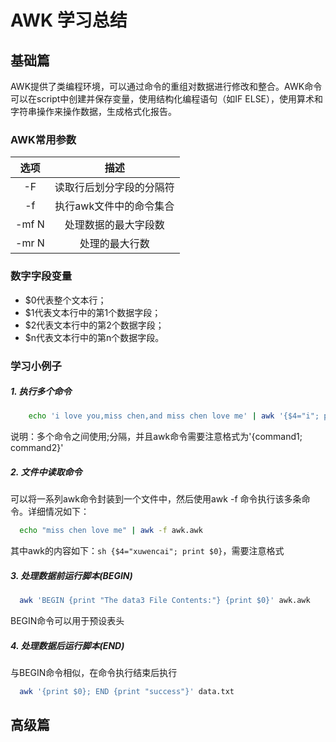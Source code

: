 # AWK 学习总结

## 基础篇

AWK提供了类编程环境，可以通过命令的重组对数据进行修改和整合。AWK命令可以在script中创建并保存变量，使用结构化编程语句（如IF ELSE），使用算术和字符串操作来操作数据，生成格式化报告。
### AWK常用参数

| 选项 | 描述 |
| :----: | :----: |
| -F  | 读取行后划分字段的分隔符 |
| -f  | 执行awk文件中的命令集合 |
| -mf N  | 处理数据的最大字段数 |
| -mr N  | 处理的最大行数 |

### 数字字段变量

- $0代表整个文本行；
- $1代表文本行中的第1个数据字段；
- $2代表文本行中的第2个数据字段；
- $n代表文本行中的第n个数据字段。

### 学习小例子
##### 1. 执行多个命令

```sh
	echo 'i love you,miss chen,and miss chen love me' | awk '{$4="i"; print $0}'
```
说明：多个命令之间使用;分隔，并且awk命令需要注意格式为'{command1; command2}'
##### 2. 文件中读取命令
可以将一系列awk命令封装到一个文件中，然后使用awk -f 命令执行该多条命令。详细情况如下：

```sh
  echo "miss chen love me" | awk -f awk.awk
```
其中awk的内容如下：```sh {$4="xuwencai"; print $0}```，需要注意格式
##### 3. 处理数据前运行脚本(BEGIN)

```sh
  awk 'BEGIN {print "The data3 File Contents:"} {print $0}' awk.awk
```
BEGIN命令可以用于预设表头

##### 4. 处理数据后运行脚本(END)
与BEGIN命令相似，在命令执行结束后执行

```sh
  awk '{print $0}; END {print "success"}' data.txt
```

## 高级篇
